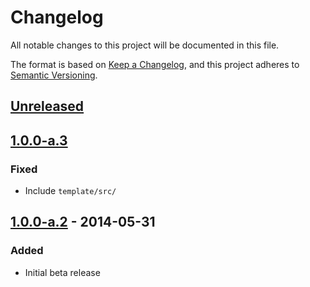 # Changelog

All notable changes to this project will be documented in this file.

The format is based on [Keep a Changelog](https://keepachangelog.com/en/1.0.0/),
and this project adheres to [Semantic Versioning](https://semver.org/spec/v2.0.0.html).

## [Unreleased]

## [1.0.0-a.3]

### Fixed

- Include `template/src/`

## [1.0.0-a.2] - 2014-05-31

### Added

- Initial beta release

[unreleased]: https://github.com/olivierlacan/keep-a-changelog/compare/v1.0.0-a.3...HEAD
[1.0.0-a.3]: https://github.com/dothq/melon/compare/v1.0.0-a.2...v1.0.0-a.3
[1.0.0-a.2]: https://github.com/dothq/melon/compare/v1.0.0-a.1...v1.0.0-a.2
